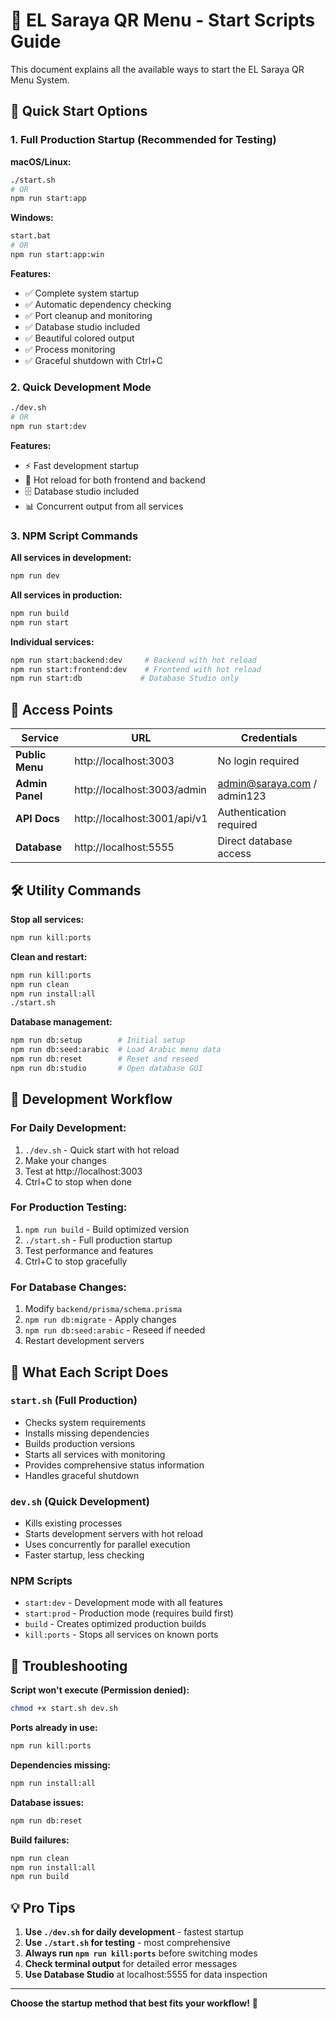# 🚀 EL Saraya QR Menu - Start Scripts Guide

This document explains all the available ways to start the EL Saraya QR Menu System.

## 🎯 Quick Start Options

### 1. Full Production Startup (Recommended for Testing)

**macOS/Linux:**
```bash
./start.sh
# OR
npm run start:app
```

**Windows:**
```bash
start.bat
# OR  
npm run start:app:win
```

**Features:**
- ✅ Complete system startup
- ✅ Automatic dependency checking
- ✅ Port cleanup and monitoring
- ✅ Database studio included
- ✅ Beautiful colored output
- ✅ Process monitoring
- ✅ Graceful shutdown with Ctrl+C

### 2. Quick Development Mode

```bash
./dev.sh
# OR
npm run start:dev
```

**Features:**
- ⚡ Fast development startup
- 🔄 Hot reload for both frontend and backend
- 🗄️ Database studio included
- 📊 Concurrent output from all services

### 3. NPM Script Commands

**All services in development:**
```bash
npm run dev
```

**All services in production:**
```bash
npm run build
npm run start
```

**Individual services:**
```bash
npm run start:backend:dev     # Backend with hot reload
npm run start:frontend:dev    # Frontend with hot reload
npm run start:db             # Database Studio only
```

## 📱 Access Points

| Service | URL | Credentials |
|---------|-----|-------------|
| **Public Menu** | http://localhost:3003 | No login required |
| **Admin Panel** | http://localhost:3003/admin | admin@saraya.com / admin123 |
| **API Docs** | http://localhost:3001/api/v1 | Authentication required |
| **Database** | http://localhost:5555 | Direct database access |

## 🛠️ Utility Commands

**Stop all services:**
```bash
npm run kill:ports
```

**Clean and restart:**
```bash
npm run kill:ports
npm run clean
npm run install:all
./start.sh
```

**Database management:**
```bash
npm run db:setup        # Initial setup
npm run db:seed:arabic  # Load Arabic menu data
npm run db:reset        # Reset and reseed
npm run db:studio       # Open database GUI
```

## 🔧 Development Workflow

### For Daily Development:
1. `./dev.sh` - Quick start with hot reload
2. Make your changes
3. Test at http://localhost:3003
4. Ctrl+C to stop when done

### For Production Testing:
1. `npm run build` - Build optimized version
2. `./start.sh` - Full production startup
3. Test performance and features
4. Ctrl+C to stop gracefully

### For Database Changes:
1. Modify `backend/prisma/schema.prisma`
2. `npm run db:migrate` - Apply changes
3. `npm run db:seed:arabic` - Reseed if needed
4. Restart development servers

## 🎨 What Each Script Does

### `start.sh` (Full Production)
- Checks system requirements
- Installs missing dependencies
- Builds production versions
- Starts all services with monitoring
- Provides comprehensive status information
- Handles graceful shutdown

### `dev.sh` (Quick Development)
- Kills existing processes
- Starts development servers with hot reload
- Uses concurrently for parallel execution
- Faster startup, less checking

### NPM Scripts
- `start:dev` - Development mode with all features
- `start:prod` - Production mode (requires build first)
- `build` - Creates optimized production builds
- `kill:ports` - Stops all services on known ports

## 🚨 Troubleshooting

**Script won't execute (Permission denied):**
```bash
chmod +x start.sh dev.sh
```

**Ports already in use:**
```bash
npm run kill:ports
```

**Dependencies missing:**
```bash
npm run install:all
```

**Database issues:**
```bash
npm run db:reset
```

**Build failures:**
```bash
npm run clean
npm run install:all
npm run build
```

## 💡 Pro Tips

1. **Use `./dev.sh` for daily development** - fastest startup
2. **Use `./start.sh` for testing** - most comprehensive
3. **Always run `npm run kill:ports`** before switching modes  
4. **Check terminal output** for detailed error messages
5. **Use Database Studio** at localhost:5555 for data inspection

---

**Choose the startup method that best fits your workflow!** 🎉